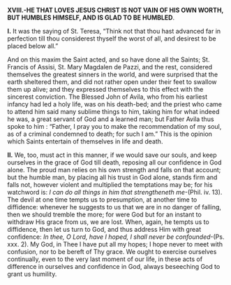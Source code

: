 
**XVIII.-HE THAT LOVES JESUS CHRIST IS NOT VAIN OF HIS OWN WORTH, BUT HUMBLES HIMSELF, AND IS GLAD TO BE HUMBLED**.

**I\.** It was the saying of St. Teresa, “Think not that thou hast advanced far in perfection till thou considerest thyself the worst of all, and desirest to be placed below all.”

And on this maxim the Saint acted, and so have done all the Saints; St. Francis of Assisi, St. Mary Magdalen de Pazzi, and the rest, considered themselves the greatest sinners in the world, and were surprised that the earth sheltered them, and did not rather open under their feet to swallow them up alive; and they expressed themselves to this effect with the sincerest conviction. The Blessed John of Avila, who from his earliest infancy had led a holy life, was on his death-bed; and the priest who came to attend him said many sublime things to him, taking him for what indeed he was, a great servant of God and a learned man; but Father Avila thus spoke to him : “Father, I pray you to make the recommendation of my soul, as of a criminal condemned to death; for such I am.” This is the opinion which Saints entertain of themselves in life and death.

**II\.** We, too, must act in this manner, if we would save our souls, and keep ourselves in the grace of God till death, reposing all our confidence in God alone. The proud man relies on his own strength and falls on that account; but the humble man, by placing all his trust in God alone, stands firm and falls not, however violent and multiplied the temptations may be; for his watchword is: _I can do all things in him that strengtheneth me_-(Phil. iv. 13). The devil at one time tempts us to presumption, at another time to diffidence: whenever he suggests to us that we are in no danger of falling, then we should tremble the more; for were God but for an instant to withdraw His grace from us, we are lost. When, again, he tempts us to diffidence, then let us turn to God, and thus address Him with great confidence: _In thee, O Lord, have I hoped, I shall never be confounded_-(Ps. xxx. 2). My God, in Thee I have put all my hopes; I hope never to meet with confusion, nor to be bereft of Thy grace. We ought to exercise ourselves continually, even to the very last moment of our life, in these acts of difference in ourselves and confidence in God, always beseeching God to grant us humility.


